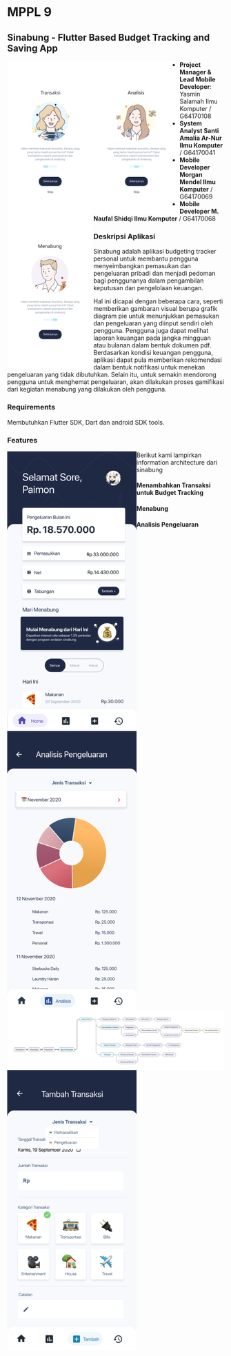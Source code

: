 # MPPL 9 

## Sinabung - Flutter Based Budget Tracking and Saving App

<img align="left" src="https://github.com/Yasminda19/mppl9/blob/master/screens/onboard5.png" alt="drawing" width="200"/>
<img align="left" src="https://github.com/Yasminda19/mppl9/blob/master/screens/onboard7.png" alt="drawing" width="200"/>
<img align="left" src="https://github.com/Yasminda19/mppl9/blob/master/screens/onboard8.png" alt="drawing" width="200"/>

- **Project Manager & Lead Mobile Developer**: Yasmin Salamah Ilmu Komputer / G64170108 
- **System Analyst Santi Amalia Ar-Nur Ilmu Komputer** / G64170041 
- **Mobile Developer Morgan Mendel Ilmu Komputer** / G64170069
- **Mobile Developer M. Naufal Shidqi Ilmu Komputer** / G64170068

### Deskripsi Aplikasi 
Sinabung adalah aplikasi budgeting tracker personal untuk membantu pengguna menyeimbangkan pemasukan dan pengeluaran pribadi dan menjadi pedoman bagi penggunanya dalam pengambilan keputusan dan pengelolaan keuangan.

Hal ini dicapai dengan beberapa cara, seperti memberikan gambaran visual berupa grafik diagram pie untuk menunjukkan pemasukan dan pengeluaran yang diinput sendiri oleh pengguna. Pengguna juga dapat melihat laporan keuangan pada jangka mingguan atau bulanan dalam bentuk dokumen pdf. Berdasarkan kondisi keuangan pengguna, aplikasi dapat pula memberikan rekomendasi dalam bentuk notifikasi untuk menekan pengeluaran yang tidak dibutuhkan. Selain itu, untuk semakin mendorong pengguna untuk menghemat pengeluaran, akan dilakukan proses gamifikasi dari kegiatan menabung yang dilakukan oleh pengguna.

### Requirements 
Membutuhkan Flutter SDK, Dart dan android SDK tools.

### Features

<img align="left" src="https://github.com/Yasminda19/mppl9/blob/master/screens/Laman%20Utama.png" alt="drawing" width="300"/>
<img align="left" src="https://github.com/Yasminda19/mppl9/blob/master/screens/Analisis.png" alt="drawing" width="300"/>

Berikut kami lampirkan information architecture dari sinabung

<img align="left" src="https://github.com/Yasminda19/mppl9/blob/master/screens/Frame%201.png" alt="drawing"/>

#### Menambahkan Transaksi untuk Budget Tracking

<img align="left" src="https://github.com/Yasminda19/mppl9/blob/master/screens/Tambah%20Transaksi%20-%20Choice.png" alt="drawing" width="300"/>

#### Menabung

#### Analisis Pengeluaran 
